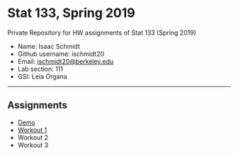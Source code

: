 # Stat 133, Spring 2019

Private Repository for HW assignments of Stat 133 (Spring 2019)

- Name: Isaac Schmidt
- Github username: ischmidt20
- Email: ischmidt20@berkeley.edu
- Lab section: 111
- GSI: Leia Organa

-----

## Assignments

- [Demo](demo)
- [Workout 1](workout1)
- Workout 2
- Workout 3


